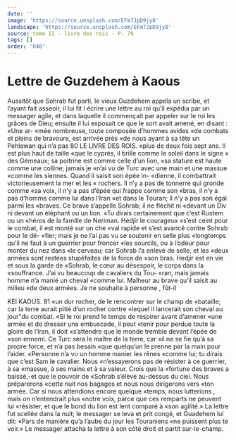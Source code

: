 ```yaml
---
date: ''
image: 'https://source.unsplash.com/EFm7JpD9jy8'
landscape: 'https://source.unsplash.com/EFm7JpD9jy8'
source: tome II - livre des rois - P. 79
tags: []
order: '040'
---
```


# Lettre de Guzdehem à Kaous

Aussitôt que Sohrab fut parti, le vieux Guzdehem appela un scribe, et l’ayant fait asseoir, il lui fit
l écrire une lettre au roi qu’il expédia par un messager agile, et dans laquelle il commençait par appeler sur le roi les grâces de Dieu; ensuite il lui exposait ce que le sort avait amené, en disant : «Une ar- «mée nombreuse, toute composée d’hommes avides
«de combats et pleins de bravoure, est arrivée près «de nous ayant à sa tête un Pehlewan qui n’a pas
80 LE LIVRE DES ROIS.
«plus de deux fois sept ans. Il est plus haut de taille
«que le cyprès, il brille comme le soleil dans le signe « des Gémeaux; sa poitrine est comme celle d’un lion,
«sa stature est haute comme une colline; jamais je «n’ai vu de Turc avec une main et une massue «comme les siennes. Quand il saisit son épée in- «dienne, il combattrait victorieusement la mer et les « rochers. Il n’y a pas de tonnerre qui gronde comme «sa voix, il n’y a pas d’épée qui frappe comme son
«bras, il n’y a pas d’homme comme lui dans l’Iran
«et dans le Touran; il n’y a pas son égal parmi les «braves. Ce brave s’appelle Sohrab; il ne fléchit ni «devant un Div ni devant un éléphant ou un lion.
«Tu dirais certainement que c’est Rustem ou un «héros de la famille de Neriman. Hedjir le courageux «s’est ceint pour le combat, il est monté sur un che
«val rapide et s’est avancé contre Sohrab pour le dé-
«fier; mais je ne l’ai pas vu se soutenir en selle plus «longtemps qu’il ne faut à un guerrier pour froncer «les sourcils, ou à l’odeur pour monter du nez dans
«le cerveau; car Sohrab l’a enlevé de selle, et les
«deux armées sont restées stupéfaites de la force de
«son bras. Hedjir est en vie et sous la garde de «Sohrab, le cœur au désespoir, le corps dans la «souffrance. J’ai vu beaucoup de cavaliers du Tou- «ran, mais jamais homme n’a manié un cheval «comme lui. Malheur au brave qu’il saisit au milieu «de deux armées. Je ne souhaite à personne , fût-il

KEI KAOUS. 81 «un dur rocher, de le rencontrer sur le champ de
«bataille; car la terre aurait pitié d’un rocher contre «lequel il lancerait son cheval au jour"du combat. «Si le roi prend le temps de respirer avant d’amener «une armée et de dresser une embuscade, il peut «tenir pour perdue toute la gloire de l’lran, il doit «s’attendre que le monde tremble devant l’épée de
«son ennemi. Ce Turc sera le maître de la terre, car «il ne se fie qu’à sa propre force, et n’a pas besain
«que quelqu’un le prenne par la main pour l’aider. «Personne n’a vu un homme manier les rênes «comme lui; tu dirais que c’est Sam le cavalier. Nous «n’essayerons pas de résister à ce guerrier, à sa «massue, à ses mains et à sa valeur. Crois que la
«fortune des braves a baissé,-et que le pouvoir de «Sohrab s’élève au-dessus du ciel. Nous préparerons
«cette nuit nos bagages et nous nous dirigerons vers «ton armée. Car si nous attendions encore quelque «temps, nous lutterions , mais on n’entendrait plus «notre voix, parce que ces remparts ne peuvent lui «résister, et que le bond du lion est lent comparé à
«son agilité.» La lettre fut scellée dans la nuit; le messager se leva et prit congé, et Guadehem lui dit: «Pars de manière qu’a l’aube du jour les Touraniens
«ne puissent plus te voir.» Le messager attacha la lettre à son côté droit et partit sur-le-champ.
